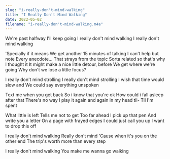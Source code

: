 ```yaml
---
slug: "i-really-don't-mind-walking"
title: "I Really Don't Mind Walking"
date: 2022-05-02
filename: "i-really-don't-mind-walking.m4a"
---
```


We're past halfway
I'll keep going
I really don't mind walking
I really don't mind walking

'Specially if it means
We get another 15 minutes of talking
I can't help but note
Every anecdote...
That strays from the topic
Sorta related so that's why I thought it
It might make a nice little detour, before
We get where we're going
Why don't we lose a little focus?

I really don't mind strolling
I really don't mind strolling
I wish that time would slow and
We could say everything unspoken

Text me when you get back
So i know that you're ok
How could i fall asleep after that
There's no way
I play it again and again in my head til-
Til I'm spent

What little is left
Tells me not to get
Too far ahead
I pick up that pen
And write you a letter
On a page with frayed edges
I could just call you up
I want to drop this off

I really don't mind walking
Really don't mind
'Cause when it's you on the other end
The trip's worth more than every step

I really don't mind walking
You make me wanna go walking
